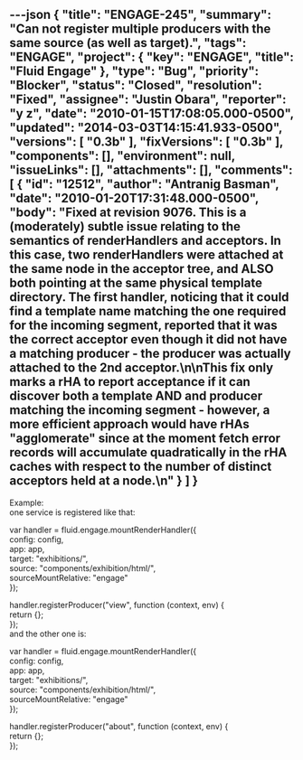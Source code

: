 ---json
{
  "title": "ENGAGE-245",
  "summary": "Can not register multiple producers with the same source (as well as target).",
  "tags": "ENGAGE",
  "project": {
    "key": "ENGAGE",
    "title": "Fluid Engage"
  },
  "type": "Bug",
  "priority": "Blocker",
  "status": "Closed",
  "resolution": "Fixed",
  "assignee": "Justin Obara",
  "reporter": "y z",
  "date": "2010-01-15T17:08:05.000-0500",
  "updated": "2014-03-03T14:15:41.933-0500",
  "versions": [
    "0.3b"
  ],
  "fixVersions": [
    "0.3b"
  ],
  "components": [],
  "environment": null,
  "issueLinks": [],
  "attachments": [],
  "comments": [
    {
      "id": "12512",
      "author": "Antranig Basman",
      "date": "2010-01-20T17:31:48.000-0500",
      "body": "Fixed at revision 9076. This is a (moderately) subtle issue relating to the semantics of renderHandlers and acceptors. In this case, two renderHandlers were attached at the same node in the acceptor tree, and ALSO both pointing at the same physical template directory. The first handler, noticing that it could find a template name matching the one required for the incoming segment, reported that it was the correct acceptor even though it did not have a matching producer - the producer was actually attached to the 2nd acceptor.\n\nThis fix only marks a rHA to report acceptance if it can discover both a template AND and producer matching the incoming segment - however, a more efficient approach would have rHAs \"agglomerate\" since at the moment fetch error records will accumulate quadratically in the rHA caches with respect to the number of distinct acceptors held at a node.\n"
    }
  ]
}
---
Example:\
one service is registered like that:

var handler = fluid.engage.mountRenderHandler({\
config: config,\
app: app,\
target: "exhibitions/",\
source: "components/exhibition/html/",\
sourceMountRelative: "engage"\
});

handler.registerProducer("view", function (context, env) {\
return {};\
});\
and the other one is:

var handler = fluid.engage.mountRenderHandler({\
config: config,\
app: app,\
target: "exhibitions/",\
source: "components/exhibition/html/",\
sourceMountRelative: "engage"\
});

handler.registerProducer("about", function (context, env) {\
return {};\
});

        